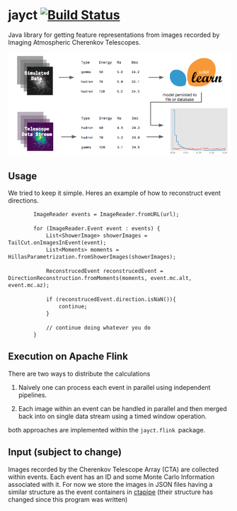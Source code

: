 # jayct [![Build Status](https://travis-ci.org/mackaiver/jayct.svg?branch=master)](https://travis-ci.org/mackaiver/jayct)

Java library for getting feature representations from images recorded by Imaging Atmospheric Cherenkov Telescopes.

[![Overview](overview.png)](https://github.com/mackaiver/jayct)

## Usage 

We tried to keep it simple. Heres an example of how to reconstruct event directions.

```
        ImageReader events = ImageReader.fromURL(url);

        for (ImageReader.Event event : events) {
            List<ShowerImage> showerImages = TailCut.onImagesInEvent(event);
            List<Moments> moments = HillasParametrization.fromShowerImages(showerImages);

            ReconstrucedEvent reconstrucedEvent = DirectionReconstruction.fromMoments(moments, event.mc.alt, event.mc.az);

            if (reconstrucedEvent.direction.isNaN()){
                continue;
            }
            
            // continue doing whatever you do
        }
```

## Execution on Apache Flink

There are two ways to distribute the calculations

 1. Naively one can process each event in parallel using independent pipelines.
  
 2. Each image within an event can be handled in parallel and then merged back into on 
 single data stream using a timed window operation.
 
both approaches are implemented within the `jayct.flink `package.

## Input (subject to change)

Images recorded by the Cherenkov Telescope Array (CTA) are
collected within events. Each event has an ID and some Monte Carlo Information 
associated with it. For now we store the images in JSON files having 
a similar structure as the event containers in [ctapipe](https://github.com/cta-observatory/ctapipe/)
(their structure has changed since this program was written)
  
